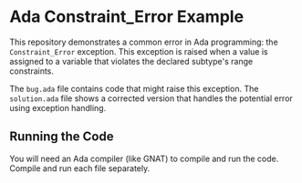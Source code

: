 # Ada Constraint_Error Example

This repository demonstrates a common error in Ada programming: the `Constraint_Error` exception. This exception is raised when a value is assigned to a variable that violates the declared subtype's range constraints.

The `bug.ada` file contains code that might raise this exception. The `solution.ada` file shows a corrected version that handles the potential error using exception handling.

## Running the Code

You will need an Ada compiler (like GNAT) to compile and run the code.  Compile and run each file separately.